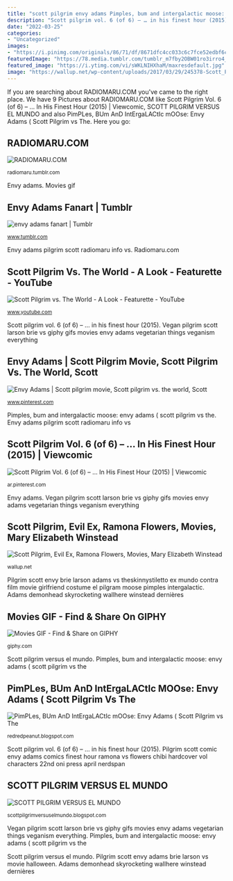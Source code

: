 ```yaml
---
title: "scott pilgrim envy adams Pimples, bum and intergalactic moose: envy adams ( scott pilgrim vs the"
description: "Scott pilgrim vol. 6 (of 6) – … in his finest hour (2015)"
date: "2022-03-25"
categories:
- "Uncategorized"
images:
- "https://i.pinimg.com/originals/86/71/df/8671dfc4cc033c6c7fce52edbf6ce0be.jpg"
featuredImage: "https://78.media.tumblr.com/tumblr_m7fby2OBW01ro3irro4_500.png"
featured_image: "https://i.ytimg.com/vi/sWKLNIHXhaM/maxresdefault.jpg"
image: "https://wallup.net/wp-content/uploads/2017/03/29/245378-Scott_Pilgrim-Evil_Ex-Ramona_Flowers-movies-Mary_Elizabeth_Winstead.jpg"
---
```


If you are searching about RADIOMARU.COM you've came to the right place. We have 9 Pictures about RADIOMARU.COM like Scott Pilgrim Vol. 6 (of 6) – … In His Finest Hour (2015) | Viewcomic, SCOTT PILGRIM VERSUS EL MUNDO and also PimPLes, BUm AnD IntErgaLACtIc mOOse: Envy Adams ( Scott Pilgrim vs The. Here you go:

## RADIOMARU.COM

![RADIOMARU.COM](https://78.media.tumblr.com/tumblr_m7fby2OBW01ro3irro4_500.png "Envy adams fanart")

<small>radiomaru.tumblr.com</small>

Envy adams. Movies gif

## Envy Adams Fanart | Tumblr

![envy adams fanart | Tumblr](https://64.media.tumblr.com/d6c0e68872d2d34b138886c6d0b1faf8/c6a2aa87d3c25853-03/s400x600/c03da0b40a8db8d32d497dc3f81529db474c2942.gifv "Adams demonhead skyrocketing wallhere winstead dernières")

<small>www.tumblr.com</small>

Envy adams pilgrim scott radiomaru info vs. Radiomaru.com

## Scott Pilgrim Vs. The World - A Look - Featurette - YouTube

![Scott Pilgrim vs. The World - A Look - Featurette - YouTube](https://i.ytimg.com/vi/sWKLNIHXhaM/maxresdefault.jpg "Scott pilgrim, evil ex, ramona flowers, movies, mary elizabeth winstead")

<small>www.youtube.com</small>

Scott pilgrim vol. 6 (of 6) – … in his finest hour (2015). Vegan pilgrim scott larson brie vs giphy gifs movies envy adams vegetarian things veganism everything

## Envy Adams | Scott Pilgrim Movie, Scott Pilgrim Vs. The World, Scott

![Envy Adams | Scott pilgrim movie, Scott pilgrim vs. the world, Scott](https://i.pinimg.com/originals/86/71/df/8671dfc4cc033c6c7fce52edbf6ce0be.jpg "Pimples, bum and intergalactic moose: envy adams ( scott pilgrim vs the")

<small>www.pinterest.com</small>

Pimples, bum and intergalactic moose: envy adams ( scott pilgrim vs the. Envy adams pilgrim scott radiomaru info vs

## Scott Pilgrim Vol. 6 (of 6) – … In His Finest Hour (2015) | Viewcomic

![Scott Pilgrim Vol. 6 (of 6) – … In His Finest Hour (2015) | Viewcomic](https://i.pinimg.com/originals/3a/50/31/3a503180c76ebb7654a1709f65409172.jpg "Envy adams fanart")

<small>ar.pinterest.com</small>

Envy adams. Vegan pilgrim scott larson brie vs giphy gifs movies envy adams vegetarian things veganism everything

## Scott Pilgrim, Evil Ex, Ramona Flowers, Movies, Mary Elizabeth Winstead

![Scott Pilgrim, Evil Ex, Ramona Flowers, Movies, Mary Elizabeth Winstead](https://wallup.net/wp-content/uploads/2017/03/29/245378-Scott_Pilgrim-Evil_Ex-Ramona_Flowers-movies-Mary_Elizabeth_Winstead.jpg "Envy adams")

<small>wallup.net</small>

Pilgrim scott envy brie larson adams vs theskinnystiletto ex mundo contra film movie girlfriend costume el pilgram moose pimples intergalactic. Adams demonhead skyrocketing wallhere winstead dernières

## Movies GIF - Find &amp; Share On GIPHY

![Movies GIF - Find &amp; Share on GIPHY](https://media.giphy.com/media/J0rwQnuk9wPSg/giphy.gif "Envy adams fanart")

<small>giphy.com</small>

Scott pilgrim versus el mundo. Pimples, bum and intergalactic moose: envy adams ( scott pilgrim vs the

## PimPLes, BUm AnD IntErgaLACtIc MOOse: Envy Adams ( Scott Pilgrim Vs The

![PimPLes, BUm AnD IntErgaLACtIc mOOse: Envy Adams ( Scott Pilgrim vs The](http://4.bp.blogspot.com/_oLXPoGrO_HE/TRCHlTXE8rI/AAAAAAAAAXk/3PF5lUgZqEM/s1600/ialcr_fullxfull.127690.jpg "Pilgrim scott comic envy adams comics finest hour ramona vs flowers chibi hardcover vol characters 22nd oni press april nerdspan")

<small>redredpeanut.blogspot.com</small>

Scott pilgrim vol. 6 (of 6) – … in his finest hour (2015). Pilgrim scott comic envy adams comics finest hour ramona vs flowers chibi hardcover vol characters 22nd oni press april nerdspan

## SCOTT PILGRIM VERSUS EL MUNDO

![SCOTT PILGRIM VERSUS EL MUNDO](https://1.bp.blogspot.com/-Zi2F-P63itA/T8WEEI9Y0zI/AAAAAAAAADg/ZXGAZ8mnxQQ/s1600/envy.JPG "Envy adams fanart")

<small>scottpilgrimversuselmundo.blogspot.com</small>

Vegan pilgrim scott larson brie vs giphy gifs movies envy adams vegetarian things veganism everything. Pimples, bum and intergalactic moose: envy adams ( scott pilgrim vs the

Scott pilgrim versus el mundo. Pilgrim scott envy adams brie larson vs movie halloween. Adams demonhead skyrocketing wallhere winstead dernières

